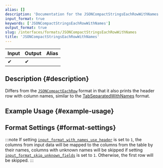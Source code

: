 ```yaml
---
alias: []
description: 'Documentation for the JSONCompactStringsEachRowWithNames format'
input_format: true
keywords: ['JSONCompactStringsEachRowWithNames']
output_format: true
slug: /interfaces/formats/JSONCompactStringsEachRowWithNames
title: 'JSONCompactStringsEachRowWithNames'
---
```


| Input | Output | Alias |
|-------|--------|-------|
| ✔     | ✔      |       |

## Description \{#description}

Differs from the [`JSONCompactEachRow`](./JSONCompactEachRow.md) format in that it also prints the header row with column names, similar to the [TabSeparatedWithNames](../TabSeparated/TabSeparatedWithNames.md) format.

## Example Usage \{#example-usage}

## Format Settings \{#format-settings}

:::note
If setting [`input_format_with_names_use_header`](/operations/settings/settings-formats.md/#input_format_with_names_use_header) is set to `1`,
the columns from input data will be mapped to the columns from the table by their names, columns with unknown names will be skipped if setting [`input_format_skip_unknown_fields`](/operations/settings/settings-formats.md/#input_format_skip_unknown_fields) is set to `1`.
Otherwise, the first row will be skipped.
:::